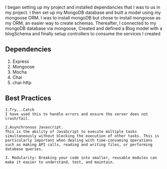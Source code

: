 I began setting up my project and installed dependancies that I was to us in my project.
I then set up my MongoDB database and built a model using my mongoose ORM. I was to install mongoDB but chose to install mongoose as my ORM, an easier way to create schemas.
Thereafter, I connected to my mongoDB database via mongoose, Created and defined a Blog model with a blogSchema and finally setup controllers to consume the services I created

## Dependencies

1. Express
2. Mongoose
3. Mocha
4. Chai
5. chai-http

## Best Practices

    1.Try...Catch
    I have used this to handle errors and ensure the server does not crash/fail.

    2.Asynchronous Javascript.
    This is the ability of JavaScript to execute multiple tasks simultaneously without blocking the execution of other tasks. This is particularly important when dealing with time-consuming operations such as making API calls, reading and writing files, or performing database queries.

    3. Modularity: Breaking your code into smaller, reusable modules can make it easier to understand, test, and maintain.
